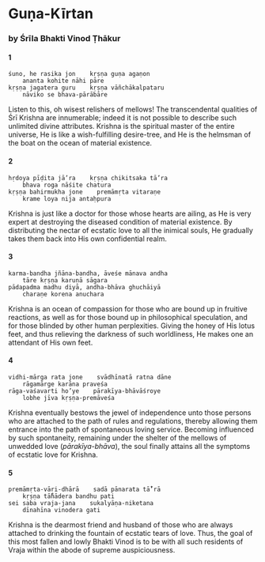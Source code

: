 # Guṇa-Kīrtan

### by Śrīla Bhakti Vinod Ṭhākur

#### 1

    śuno, he rasika jon    kṛṣṇa guṇa agaṇon
        ananta kohite nāhi pāre
    kṛṣṇa jagatera guru    kṛṣṇa vāñchākalpataru
        nāviko se bhava-pārābāre

Listen to this, oh wisest relishers of mellows! The transcendental qualities of Śrī Krishna are innumerable; indeed it is not possible to describe such unlimited divine attributes. Krishna is the spiritual master of the entire universe, He is like a wish-fulfilling desire-tree, and He is the helmsman of the boat on the ocean of material existence.

#### 2

    hṛdoya pīḍita jā’ra    kṛṣṇa chikitsaka tā’ra
        bhava roga nāśite chatura
    kṛṣṇa bahirmukha jone    premāmṛta vitaraṇe
        krame loya nija antaḥpura

Krishna is just like a doctor for those whose hearts are ailing, as He is very expert at destroying the diseased condition of material existence. By distributing the nectar of ecstatic love to all the inimical souls, He gradually takes them back into His own confidential realm.

#### 3

    karma-bandha jñāna-bandha, āveśe mānava andha
        tāre kṛṣṇa karuṇā sāgara
    pādapadma madhu diyā, andha-bhāva ghuchāiyā
        charaṇe korena anuchara

Krishna is an ocean of compassion for those who are bound up in fruitive reactions, as well as for those bound up in philosophical speculation, and for those blinded by other human perplexities. Giving the honey of His lotus feet, and thus relieving the darkness of such worldliness, He makes one an attendant of His own feet.

#### 4

    vidhi-mārga rata jone    svādhīnatā ratna dāne
        rāgamārge karāna praveśa
    rāga-vaśavarti ho’ye    pārakīya-bhāvāśroye
        lobhe jīva kṛṣṇa-premāveśa

Krishna eventually bestows the jewel of independence unto those persons who are attached to the path of rules and regulations, thereby allowing them entrance into the path of spontaneous loving service. Becoming influenced by such spontaneity, remaining under the shelter of the mellows of unwedded love (*pārakīya-bhāva*), the soul finally attains all the symptoms of ecstatic love for Krishna.

#### 5

    premāmṛta-vāri-dhārā    sadā pānarata tā̐’rā
        kṛṣṇa tā̐hādera bandhu pati
    sei saba vraja-jana    sukalyāṇa-niketana
        dīnahīna vinodera gati

Krishna is the dearmost friend and husband of those who are always attached to drinking the fountain of ecstatic tears of love. Thus, the goal of this most fallen and lowly Bhakti Vinod is to be with all such residents of Vraja within the abode of supreme auspiciousness.

